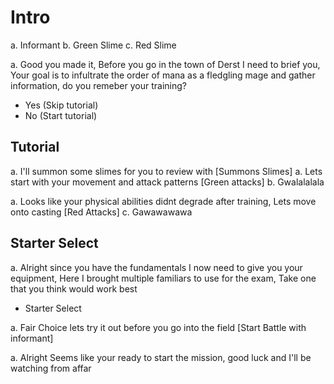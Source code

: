 # Intro

a. Informant 
b. Green Slime 
c. Red Slime 

a. Good you made it, Before you go in the town of Derst I need to brief you, Your goal is to infultrate the order of mana as a fledgling mage and gather information, do you remeber your training? 
- Yes (Skip tutorial)
- No  (Start tutorial)

## Tutorial
a. I'll summon some slimes for you to review with 
[Summons Slimes]
a. Lets start with your movement and attack patterns
[Green attacks]
b. Gwalalalala

a. Looks like your physical abilities didnt degrade after training, Lets move onto casting 
[Red Attacks]
c. Gawawawawa

## Starter Select 
a. Alright since you have the fundamentals I now need to give you your equipment, Here I brought multiple familiars to use for the exam, Take one that you think would work best
- Starter Select 

a. Fair Choice lets try it out before you go into the field 
[Start Battle with informant]

a. Alright Seems like your ready to start the mission, good luck and I'll be watching from affar